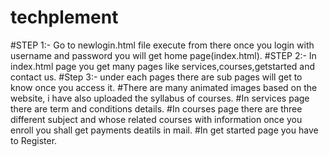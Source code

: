 # techplement

#STEP 1:- Go to newlogin.html file execute from there once you login with username and password you will get home page(index.html).
#STEP 2:- In index.html page you get many pages like services,courses,getstarted and contact us.
#Step 3:- under each pages there are sub pages will get to know once you access it.
#There are many animated images based on the website, i have also uploaded the syllabus of courses.
#In services page there are term and conditions details.
#In courses page there are three different subject and whose related courses with information once you enroll you shall get payments deatils in mail.
#In get started page you have to Register.
